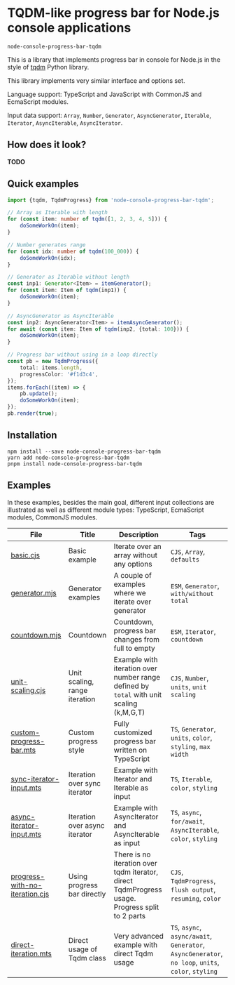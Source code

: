 # TQDM-like progress bar for Node.js console applications

```
node-console-progress-bar-tqdm
```

This is a library that implements progress bar in console for Node.js in the style of
[tqdm](https://tqdm.github.io/) Python library.

This library implements very similar interface and options set.

Language support: TypeScript and JavaScript with CommonJS and EcmaScript modules.

Input data support: `Array`, `Number`, `Generator`, `AsyncGenerator`, `Iterable`, `Iterator`, `AsyncIterable`, `AsyncIterator`.

## How does it look?

**TODO**

## Quick examples

```ts
import {tqdm, TqdmProgress} from 'node-console-progress-bar-tqdm';

// Array as Iterable with length
for (const item: number of tqdm([1, 2, 3, 4, 5])) {
    doSomeWorkOn(item);
}

// Number generates range
for (const idx: number of tqdm(100_000)) {
    doSomeWorkOn(idx);
}

// Generator as Iterable without length
const inp1: Generator<Item> = itemGenerator();
for (const item: Item of tqdm(inp1)) {
    doSomeWorkOn(item);
}

// AsyncGenerator as AsyncIterable
const inp2: AsyncGenerator<Item> = itemAsyncGenerator();
for await (const item: Item of tqdm(inp2, {total: 100})) {
    doSomeWorkOn(item);
}

// Progress bar without using in a loop directly
const pb = new TqdmProgress({
    total: items.length,
    progressColor: '#f1d3c4',
});
items.forEach((item) => {
    pb.update();
    doSomeWorkOn(item);
});
pb.render(true);
```

## Installation

```shell
npm install --save node-console-progress-bar-tqdm
yarn add node-console-progress-bar-tqdm
pnpm install node-console-progress-bar-tqdm
```

## Examples

In these examples, besides the main goal, different input collections are illustrated
as well as different module types: TypeScript, EcmaScript modules, CommonJS modules.

| File | Title | Description | Tags |
| ---- | ----- | ----------- | ---- |
| [basic.cjs](example/examples/basic.cjs) | Basic example | Iterate over an array without any options | `CJS`, `Array`, `defaults` |
| [generator.mjs](example/examples/generator.mjs) | Generator examples | A couple of examples where we iterate over generator | `ESM`, `Generator`, `with/without total` |
| [countdown.mjs](example/examples/countdown.mjs) | Countdown | Countdown, progress bar changes from full to empty | `ESM`, `Iterator`, `countdown` |
| [unit-scaling.cjs](example/examples/unit-scaling.cjs) | Unit scaling, range iteration | Example with iteration over number range defined by `total` with unit scaling (k,M,G,T) | `CJS`, `Number`, `units`, `unit scaling` |
| [custom-progress-bar.mts](example/examples/custom-progress-bar.mts) | Custom progress style | Fully customized progress bar written on TypeScript | `TS`, `Generator`, `units`, `color`, `styling`, `max width` |
| [sync-iterator-input.mts](example/examples/sync-iterator-input.mts) | Iteration over sync iterator | Example with Iterator and Iterable as input | `TS`, `Iterable`, `color`, `styling` |
| [async-iterator-input.mts](example/examples/async-iterator-input.mts) | Iteration over async iterator | Example with AsyncIterator and AsyncIterable as input | `TS`, `async`, `for/await`, `AsyncIterable`, `color`, `styling` |
| [progress-with-no-iteration.cjs](example/examples/progress-with-no-iteration.cjs) | Using progress bar directly | There is no iteration over tqdm iterator, direct TqdmProgress usage. Progress split to 2 parts | `CJS`, `TqdmProgress`, `flush output`, `resuming`, `color` |
| [direct-iteration.mts](example/examples/direct-iteration.mts) | Direct usage of Tqdm class | Very advanced example with direct Tqdm usage | `TS`, `async`, `async/await`, `Generator`, `AsyncGenerator`, `no loop`, `units`, `color`, `styling` |
